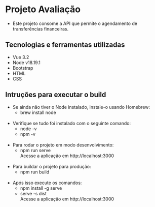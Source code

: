 # Projeto Avaliação
- Este projeto consome a API que permite o agendamento de transferências financeiras.

## Tecnologias e ferramentas utilizadas

- Vue 3.2
- Node v18.19.1
- Bootstrap
- HTML
- CSS

## Intruções para executar o build

- Se ainda não tiver o Node instalado, instale-o usando Homebrew:
  - brew install node
    <br>
    <br>
- Verifique se tudo foi instalado com o seguinte comando:
  - node -v
    <br>
  - npm -v
    <br>
    <br>
- Para rodar o projeto em modo desenvolvimento:
  - npm run serve
    <br>
    Acesse a aplicação em http://localhost:3000
    <br>
    <br>
- Para buildar o projeto para produção:
  - npm run build
    <br>
    <br>
- Após isso execute os comandos:
  - npm install -g serve
  - serve -s dist
    <br>
    Acesse a aplicação em http://localhost:3000



